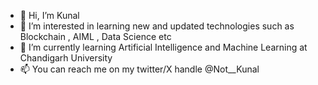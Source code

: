 - 👋 Hi, I’m Kunal  
- 👀 I’m interested in learning new and updated technologies such as Blockchain , AIML , Data Science etc
- 🌱 I’m currently learning Artificial Intelligence and Machine Learning at Chandigarh University
- 📫 You can reach me on my twitter/X handle @Not__Kunal 

<!---
notkunal/notkunal is a ✨ special ✨ repository because its `README.md` (this file) appears on your GitHub profile.
You can click the Preview link to take a look at your changes.
--->

